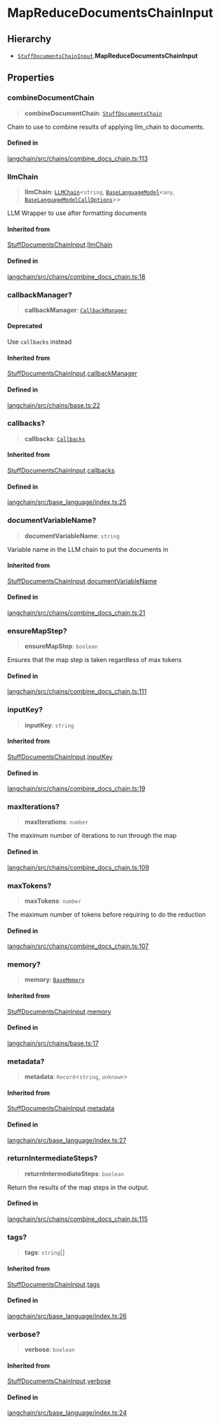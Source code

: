 MapReduceDocumentsChainInput
============================

Hierarchy[](#hierarchy "Direct link to Hierarchy")
---------------------------------------------------

*   [`StuffDocumentsChainInput`](/docs/api/chains/interfaces/StuffDocumentsChainInput).**MapReduceDocumentsChainInput**

Properties[](#properties "Direct link to Properties")
------------------------------------------------------

### combineDocumentChain[](#combinedocumentchain "Direct link to combineDocumentChain")

> **combineDocumentChain**: [`StuffDocumentsChain`](/docs/api/chains/classes/StuffDocumentsChain)

Chain to use to combine results of applying llm\_chain to documents.

#### Defined in[](#defined-in "Direct link to Defined in")

[langchain/src/chains/combine\_docs\_chain.ts:113](https://github.com/hwchase17/langchainjs/blob/1c1274d/langchain/src/chains/combine_docs_chain.ts#L113)

### llmChain[](#llmchain "Direct link to llmChain")

> **llmChain**: [`LLMChain`](/docs/api/chains/classes/LLMChain)<`string`, [`BaseLanguageModel`](/docs/api/base_language/classes/BaseLanguageModel)<`any`, [`BaseLanguageModelCallOptions`](/docs/api/base_language/interfaces/BaseLanguageModelCallOptions)\>\>

LLM Wrapper to use after formatting documents

#### Inherited from[](#inherited-from "Direct link to Inherited from")

[StuffDocumentsChainInput](/docs/api/chains/interfaces/StuffDocumentsChainInput).[llmChain](/docs/api/chains/interfaces/StuffDocumentsChainInput#llmchain)

#### Defined in[](#defined-in-1 "Direct link to Defined in")

[langchain/src/chains/combine\_docs\_chain.ts:18](https://github.com/hwchase17/langchainjs/blob/1c1274d/langchain/src/chains/combine_docs_chain.ts#L18)

### callbackManager?[](#callbackmanager "Direct link to callbackManager?")

> **callbackManager**: [`CallbackManager`](/docs/api/callbacks/classes/CallbackManager)

#### Deprecated[](#deprecated "Direct link to Deprecated")

Use `callbacks` instead

#### Inherited from[](#inherited-from-1 "Direct link to Inherited from")

[StuffDocumentsChainInput](/docs/api/chains/interfaces/StuffDocumentsChainInput).[callbackManager](/docs/api/chains/interfaces/StuffDocumentsChainInput#callbackmanager)

#### Defined in[](#defined-in-2 "Direct link to Defined in")

[langchain/src/chains/base.ts:22](https://github.com/hwchase17/langchainjs/blob/1c1274d/langchain/src/chains/base.ts#L22)

### callbacks?[](#callbacks "Direct link to callbacks?")

> **callbacks**: [`Callbacks`](/docs/api/callbacks/types/Callbacks)

#### Inherited from[](#inherited-from-2 "Direct link to Inherited from")

[StuffDocumentsChainInput](/docs/api/chains/interfaces/StuffDocumentsChainInput).[callbacks](/docs/api/chains/interfaces/StuffDocumentsChainInput#callbacks)

#### Defined in[](#defined-in-3 "Direct link to Defined in")

[langchain/src/base\_language/index.ts:25](https://github.com/hwchase17/langchainjs/blob/1c1274d/langchain/src/base_language/index.ts#L25)

### documentVariableName?[](#documentvariablename "Direct link to documentVariableName?")

> **documentVariableName**: `string`

Variable name in the LLM chain to put the documents in

#### Inherited from[](#inherited-from-3 "Direct link to Inherited from")

[StuffDocumentsChainInput](/docs/api/chains/interfaces/StuffDocumentsChainInput).[documentVariableName](/docs/api/chains/interfaces/StuffDocumentsChainInput#documentvariablename)

#### Defined in[](#defined-in-4 "Direct link to Defined in")

[langchain/src/chains/combine\_docs\_chain.ts:21](https://github.com/hwchase17/langchainjs/blob/1c1274d/langchain/src/chains/combine_docs_chain.ts#L21)

### ensureMapStep?[](#ensuremapstep "Direct link to ensureMapStep?")

> **ensureMapStep**: `boolean`

Ensures that the map step is taken regardless of max tokens

#### Defined in[](#defined-in-5 "Direct link to Defined in")

[langchain/src/chains/combine\_docs\_chain.ts:111](https://github.com/hwchase17/langchainjs/blob/1c1274d/langchain/src/chains/combine_docs_chain.ts#L111)

### inputKey?[](#inputkey "Direct link to inputKey?")

> **inputKey**: `string`

#### Inherited from[](#inherited-from-4 "Direct link to Inherited from")

[StuffDocumentsChainInput](/docs/api/chains/interfaces/StuffDocumentsChainInput).[inputKey](/docs/api/chains/interfaces/StuffDocumentsChainInput#inputkey)

#### Defined in[](#defined-in-6 "Direct link to Defined in")

[langchain/src/chains/combine\_docs\_chain.ts:19](https://github.com/hwchase17/langchainjs/blob/1c1274d/langchain/src/chains/combine_docs_chain.ts#L19)

### maxIterations?[](#maxiterations "Direct link to maxIterations?")

> **maxIterations**: `number`

The maximum number of iterations to run through the map

#### Defined in[](#defined-in-7 "Direct link to Defined in")

[langchain/src/chains/combine\_docs\_chain.ts:109](https://github.com/hwchase17/langchainjs/blob/1c1274d/langchain/src/chains/combine_docs_chain.ts#L109)

### maxTokens?[](#maxtokens "Direct link to maxTokens?")

> **maxTokens**: `number`

The maximum number of tokens before requiring to do the reduction

#### Defined in[](#defined-in-8 "Direct link to Defined in")

[langchain/src/chains/combine\_docs\_chain.ts:107](https://github.com/hwchase17/langchainjs/blob/1c1274d/langchain/src/chains/combine_docs_chain.ts#L107)

### memory?[](#memory "Direct link to memory?")

> **memory**: [`BaseMemory`](/docs/api/memory/classes/BaseMemory)

#### Inherited from[](#inherited-from-5 "Direct link to Inherited from")

[StuffDocumentsChainInput](/docs/api/chains/interfaces/StuffDocumentsChainInput).[memory](/docs/api/chains/interfaces/StuffDocumentsChainInput#memory)

#### Defined in[](#defined-in-9 "Direct link to Defined in")

[langchain/src/chains/base.ts:17](https://github.com/hwchase17/langchainjs/blob/1c1274d/langchain/src/chains/base.ts#L17)

### metadata?[](#metadata "Direct link to metadata?")

> **metadata**: `Record`<`string`, `unknown`\>

#### Inherited from[](#inherited-from-6 "Direct link to Inherited from")

[StuffDocumentsChainInput](/docs/api/chains/interfaces/StuffDocumentsChainInput).[metadata](/docs/api/chains/interfaces/StuffDocumentsChainInput#metadata)

#### Defined in[](#defined-in-10 "Direct link to Defined in")

[langchain/src/base\_language/index.ts:27](https://github.com/hwchase17/langchainjs/blob/1c1274d/langchain/src/base_language/index.ts#L27)

### returnIntermediateSteps?[](#returnintermediatesteps "Direct link to returnIntermediateSteps?")

> **returnIntermediateSteps**: `boolean`

Return the results of the map steps in the output.

#### Defined in[](#defined-in-11 "Direct link to Defined in")

[langchain/src/chains/combine\_docs\_chain.ts:115](https://github.com/hwchase17/langchainjs/blob/1c1274d/langchain/src/chains/combine_docs_chain.ts#L115)

### tags?[](#tags "Direct link to tags?")

> **tags**: `string`\[\]

#### Inherited from[](#inherited-from-7 "Direct link to Inherited from")

[StuffDocumentsChainInput](/docs/api/chains/interfaces/StuffDocumentsChainInput).[tags](/docs/api/chains/interfaces/StuffDocumentsChainInput#tags)

#### Defined in[](#defined-in-12 "Direct link to Defined in")

[langchain/src/base\_language/index.ts:26](https://github.com/hwchase17/langchainjs/blob/1c1274d/langchain/src/base_language/index.ts#L26)

### verbose?[](#verbose "Direct link to verbose?")

> **verbose**: `boolean`

#### Inherited from[](#inherited-from-8 "Direct link to Inherited from")

[StuffDocumentsChainInput](/docs/api/chains/interfaces/StuffDocumentsChainInput).[verbose](/docs/api/chains/interfaces/StuffDocumentsChainInput#verbose)

#### Defined in[](#defined-in-13 "Direct link to Defined in")

[langchain/src/base\_language/index.ts:24](https://github.com/hwchase17/langchainjs/blob/1c1274d/langchain/src/base_language/index.ts#L24)